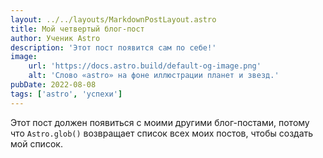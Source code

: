 ```yaml
---
layout: ../../layouts/MarkdownPostLayout.astro
title: Мой четвертый блог-пост
author: Ученик Astro
description: 'Этот пост появится сам по себе!'
image:
    url: 'https://docs.astro.build/default-og-image.png'
    alt: 'Слово «astro» на фоне иллюстрации планет и звезд.'
pubDate: 2022-08-08
tags: ['astro', 'успехи']
---
```


Этот пост должен появиться с моими другими блог-постами, потому что `Astro.glob()` возвращает список всех моих постов, чтобы создать мой список.

